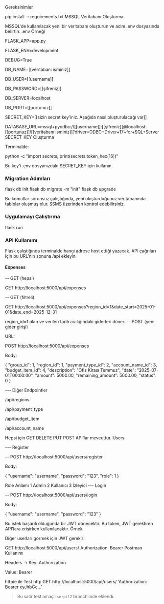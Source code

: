Gereksinimler

pip install -r requirements.txt
MSSQL Veritabanı Oluşturma

MSSQL’de kullanılacak yeni bir veritabanı oluşturun ve adını .env dosyasında belirtin. .env Örneği

FLASK_APP=app.py

FLASK_ENV=development

DEBUG=True

DB_NAME=[[veritabanı isminiz]]

DB_USER=[[username]]

DB_PASSWORD=[[şifreniz]]

DB_SERVER=localhost

DB_PORT=[[portunuz]]

SECRET_KEY=[[sizin secret key'iniz. Aşağıda nasıl oluşturulacağı var]]

DATABASE_URL=mssql+pyodbc://[[username]]:[[şifreniz]]@localhost:[[portunuz]]/[[veritabanı isminiz]]?driver=ODBC+Driver+17+for+SQL+Server
SECRET_KEY Oluşturma

Terminalde:

python -c "import secrets; print(secrets.token_hex(16))"

Bu key’i .env dosyanızdaki SECRET_KEY için kullanın.
### Migration Adımları

flask db init
flask db migrate -m "init"
flask db upgrade

Bu komutlar sorunsuz çalıştığında, yeni oluşturduğunuz veritabanında tablolar oluşmuş olur. SSMS üzerinden kontrol edebilirsiniz.
### Uygulamayı Çalıştırma

flask run

### API Kullanımı

Flask çalıştığında terminalde hangi adrese host ettiği yazacak. API çağrıları için bu URL’nin sonuna /api ekleyin.
#### Expenses
-- GET (hepsi)

GET http://localhost:5000/api/expenses

-- GET (filtreli)

GET http://localhost:5000/api/expenses?region_id=1&date_start=2025-01-01&date_end=2025-12-31

region_id=1 olan ve verilen tarih aralığındaki giderleri döner. -- POST (yeni gider girişi)

URL:

POST http://localhost:5000/api/expenses

Body:

{
  "group_id": 1,
  "region_id": 1,
  "payment_type_id": 2,
  "account_name_id": 3,
  "budget_item_id": 4,
  "description": "Ofis Kirası Temmuz",
  "date": "2025-07-01T00:00:00",
  "amount": 5000.00,
  "remaining_amount": 5000.00,
  "status": 0
}

--- Diğer Endpointler

/api/regions

/api/payment_type

/api/budget_item

/api/account_name

Hepsi için GET DELETE PUT POST API’lar mevcuttur.
Users

--- Register

-- POST http://localhost:5000/api/users/register

Body:

{
  "username": "username",
  "password": "123",
  "role": 1
}

Role Anlamı 1 Admin 2 Kullanıcı 3 İzleyici --- Login

-- POST http://localhost:5000/api/users/login

Body:

{
  "username": "username",
  "password": "123"
}

Bu istek başarılı olduğunda bir JWT dönecektir. Bu token, JWT gerektiren API’lara erişirken kullanılacaktır.
Örnek

Diğer userları görmek için JWT gerekir:

GET http://localhost:5000/api/users/ Authorization: Bearer
Postman Kullanımı

Headers → Key: Authorization

Value: Bearer <token>

httpie ile Test
http GET http://localhost:5000/api/users/ 'Authorization: Bearer eyJhbGc...'

> Bu satır test amaçlı `serpil2` branch’inde eklendi.
